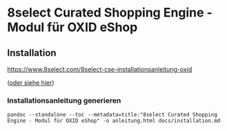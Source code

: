 # 8select Curated Shopping Engine - Modul für OXID eShop

## Installation

https://www.8select.com/8select-cse-installationsanleitung-oxid

([oder siehe hier](./docs/installation.md))

### Installationsanleitung generieren

`pandoc --standalone --toc --metadata=title:"8select Curated Shopping Engine - Modul für OXID eShop" -o anleitung.html docs/installation.md`
